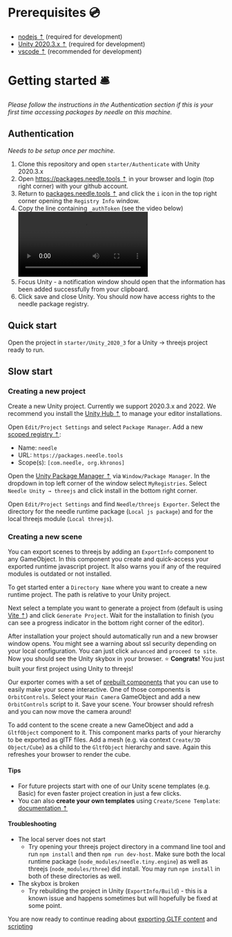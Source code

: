 # Prerequisites 💿
- [nodejs ⇡](https://nodejs.org/en/) (required for development)
- [Unity 2020.3.x ⇡](https://unity3d.com/get-unity/download) (required for development)
- [vscode ⇡](https://code.visualstudio.com/) (recommended for development)

# Getting started 🛎

*Please follow the instructions in the Authentication section if this is your first time accessing packages by needle on this machine.*

## Authentication  

*Needs to be setup once per machine.*  

1) Clone this repository and open ``starter/Authenticate`` with Unity 2020.3.x
2) Open [https://packages.needle.tools ⇡](https://packages.needle.tools) in your browser and login (top right corner) with your github account. 
3) Return to [packages.needle.tools ⇡](https://packages.needle.tools) and click the ``i`` icon in the top right corner opening the ``Registry Info`` window.
4) Copy the line containing ``_authToken`` (see the video below)  
   <video src="https://user-images.githubusercontent.com/5083203/166433857-a0c9e29f-9413-4e10-a1a1-2029e3d3ab06.mp4" autoplay></video>
6) Focus Unity - a notification window should open that the information has been added successfully from your clipboard.
7) Click save and close Unity. You should now have access rights to the needle package registry.

## Quick start
Open the project in ``starter/Unity_2020_3`` for a Unity → threejs project ready to run.

## Slow start

### Creating a new project

Create a new Unity project. Currently we support 2020.3.x and 2022. We recommend you install the [Unity Hub ⇡](https://docs.unity3d.com/hub/manual/index.html) to manage your editor installations.

Open ``Edit/Project Settings`` and select ``Package Manager``. Add a new [scoped registry ⇡](https://docs.unity3d.com/Manual/upm-scoped.html):
- Name: ``needle``
- URL: ``https://packages.needle.tools``
- Scope(s): ``[com.needle, org.khronos]``

Open the [Unity Package Manager ⇡](https://docs.unity3d.com/Manual/upm-ui.html) via ``Window/Package Manager``. In the dropdown in top left corner of the window select ``MyRegistries``. Select ``Needle Unity → threejs`` and click install in the bottom right corner.

Open ``Edit/Project Settings`` and find ``Needle/threejs Exporter``. Select the directory for the needle runtime package (``Local js package``) and for the local threejs module (``Local threejs``). 

### Creating a new scene

You can export scenes to threejs by adding an ``ExportInfo`` component to any GameObject. In this component you create and quick-access your exported runtime javascript project. It also warns you if any of the required modules is outdated or not installed.

To get started enter a ``Directory Name`` where you want to create a new runtime project. The path is relative to your Unity project.

Next select a template you want to generate a project from (default is using [Vite ⇡](https://vitejs.dev/)) and click ``Generate Project``. Wait for the installation to finish (you can see a progress indicator in the bottom right corner of the editor).

After installation your project should automatically run and a new browser window opens. You might see a warning about ssl security depending on your local configuration. You can just click ``advanced`` and ``proceed to site``. Now you should see the Unity skybox in your browser. ⭐ **Congrats!** You just built your first project using Unity to threejs!

Our exporter comes with a set of [prebuilt components](./component-reference.md) that you can use to easily make your scene interactive. One of those components is ``OrbitControls``. Select your ``Main Camera`` GameObject and add a new ``OrbitControls`` script to it. Save your scene. Your browser should refresh and you can now move the camera around!

To add content to the scene create a new GameObject and add a ``GltfObject`` component to it. This component marks parts of your hierarchy to be exported as glTF files. Add a mesh (e.g. via context ``Create/3D Object/Cube``) as a child to the ``GltfObject`` hierarchy and save. Again this refreshes your browser to render the cube.

#### **Tips**
- For future projects start with one of our Unity scene templates (e.g. Basic) for even faster project creation in just a few clicks.
- You can also **create your own templates** using ``Create/Scene Template``: [documentation ⇡](https://docs.unity3d.com/Manual/scene-templates.html)

#### **Troubleshooting**
- The local server does not start
    - Try opening your threejs project directory in a command line tool and run ``npm install`` and then ``npm run dev-host``. Make sure both the local runtime package (``node_modules/needle.tiny.engine``) as well as threejs (``node_modules/three``) did install. You may run ``npm install`` in both of these directories as well.
- The skybox is broken
    - Try rebuilding the project in Unity (``ExportInfo/Build``) - this is a known issue and happens sometimes but will hopefully be fixed at some point.


You are now ready to continue reading about [exporting GLTF content](./export.md) and [scripting](./scripting.md)
